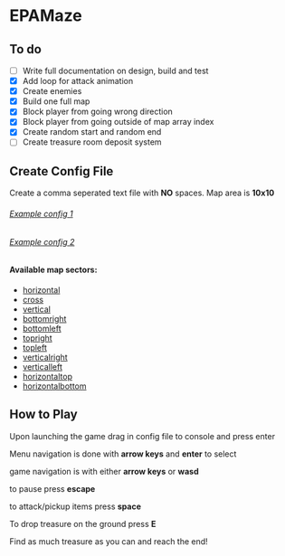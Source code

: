 # EPAMaze

## To do

- [ ] Write full documentation on design, build and test
- [x] Add loop for attack animation
- [x] Create enemies
- [x] Build one full map
- [x] Block player from going wrong direction
- [x] Block player from going outside of map array index
- [x] Create random start and random end
- [ ] Create treasure room deposit system
## Create Config File

Create a comma seperated text file with **NO** spaces.
Map area is **10x10**

###### [Example config 1](Classic.txt)
###### [Example config 2](Crossroads.txt)

#### Available map sectors:
- [horizontal](readme/horizontal.png)
- [cross](readme/cross.png)
- [vertical](readme/vertical.png)
- [bottomright](readme/bottomright.png)
- [bottomleft](readme/bottomleft.png)
- [topright](readme/topright.png)
- [topleft](readme/topleft.png)
- [verticalright](readme/verticalright.png)
- [verticalleft](readme/verticalleft.png)
- [horizontaltop](readme/horizontaltop.png)
- [horizontalbottom](readme/horizontalbottom.png)

## How to Play
Upon launching the game drag in config file to console and press enter

Menu navigation is done with **arrow keys** and **enter** to select

game navigation is with either **arrow keys** or **wasd**

to pause press **escape**

to attack/pickup items press **space**

To drop treasure on the ground press **E**

Find as much treasure as you can and reach the end!
